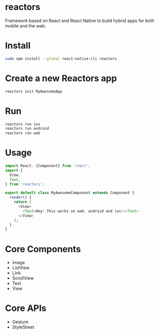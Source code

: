 reactors
===

Framework based on React and React Native to build hybrid apps for both mobile and the web.

# Install

```bash
sudo npm install --global react-native-cli reactors
```

# Create a new Reactors app

```bash
reactors init MyAwesomeApp
```

# Run

```bash
reactors run ios
reactors run android
reactors run web
```

# Usage

```javascript
import React, {Component} from 'react';
import {
  View,
  Text,
} from 'reactors';

export default class MyAwesomeComponent extends Component {
  render() {
    return (
      <View>
        <Text>Hey! This works on web, android and ios!</Text>
      </View>
    );
  }
}
```

# Core Components

- Image
- ListView
- Link
- ScrollView
- Text
- View

# Core APIs

- Gesture
- StyleSheet
